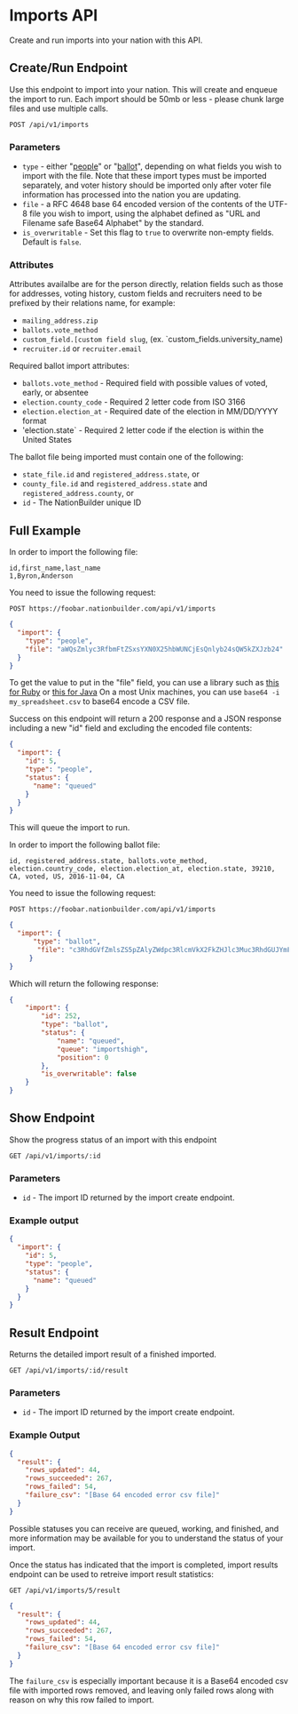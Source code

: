 # Imports API
Create and run imports into your nation with this API.

## Create/Run Endpoint
Use this endpoint to import into your nation. This will create and enqueue the import to run. Each import should be 50mb or less - please chunk large files and use multiple calls.

```
POST /api/v1/imports
```

### Parameters
- `type` - either "[people](http://nationbuilder.com/how_do_i_import_my_custom_voter_file)" or "[ballot](https://nationbuilder.com/import_vote_history)", depending on what fields you wish to import with the file. Note that these import types must be imported separately, and voter history should be imported only after voter file information has processed into the nation you are updating.
- `file` - a RFC 4648 base 64 encoded version of the contents of the UTF-8 file you wish to import, using the alphabet defined as "URL and Filename safe Base64 Alphabet" by the standard.
- `is_overwritable` - Set this flag to `true` to overwrite non-empty fields. Default is `false`.

### Attributes
Attributes availalbe are for the person directly, relation fields such as those for addresses, voting history, custom fields and recruiters need to be prefixed by their relations name, for example:
- `mailing_address.zip`
- `ballots.vote_method`
- `custom_field.[custom field slug`, (ex. `custom_fields.university_name)
- `recruiter.id` or `recruiter.email`

Required ballot import attributes:
- `ballots.vote_method` - Required field with possible values of voted, early, or absentee
- `election.county_code` - Required 2 letter code from ISO 3166
- `election.election_at` - Required date of the election in MM/DD/YYYY format
- 'election.state` - Required 2 letter code if the election is within the United States

The ballot file being imported must contain one of the following:
- `state_file.id` and `registered_address.state`, or
- `county_file.id` and `registered_address.state` and `registered_address.county`, or
- `id` - The NationBuilder unique ID

## Full Example
In order to import the following file:

```
id,first_name,last_name
1,Byron,Anderson
```

You need to issue the following request:

```
POST https://foobar.nationbuilder.com/api/v1/imports
```

```json
{
  "import": {
    "type": "people",
    "file": "aWQsZmlyc3RfbmFtZSxsYXN0X25hbWUNCjEsQnlyb24sQW5kZXJzb24"
  }
}
```
To get the value to put in the "file" field, you can use a library such as [this for Ruby](http://ruby-doc.org/stdlib-2.0/libdoc/base64/rdoc/Base64.html) or [this for Java](http://download.java.net/jdk8/docs/api/java/util/Base64.html) On a most Unix machines, you can use `base64 -i my_spreadsheet.csv` to base64 encode a CSV file.

Success on this endpoint will return a 200 response and a JSON response including a new "id" field and excluding the encoded file contents:

```json
{
  "import": {
    "id": 5,
    "type": "people",
    "status": {
      "name": "queued"
    }
  }
}
```
This will queue the import to run.

In order to import the following ballot file:
```
id, registered_address.state, ballots.vote_method, election.country_code, election.election_at, election.state, 39210, CA, voted, US, 2016-11-04, CA
```
You need to issue the following request:
```
POST https://foobar.nationbuilder.com/api/v1/imports
```
```json
{
  "import": {
      "type": "ballot",
       "file": "c3RhdGVfZmlsZS5pZAlyZWdpc3RlcmVkX2FkZHJlc3Muc3RhdGUJYmFsbG90cy52b3RlX21ldGhvZAllbGVjdGlvbi5jb3VudHJ5X2NvZGUJZWxlY3Rpb24uZWxlY3Rpb25fYXQJZWxlY3Rpb24uc3RhdGUNCjMyOTEwCUNBCXZvdGVkCVVTCTIwMDgtMTEtMDQJQ0E"
     }
}
```
Which will return the following response:

```json
{
    "import": {
        "id": 252,
        "type": "ballot",
        "status": {
            "name": "queued",
            "queue": "importshigh",
            "position": 0
        },
        "is_overwritable": false
    }
}
```

## Show Endpoint
Show the progress status of an import with this endpoint

```
GET /api/v1/imports/:id
```

### Parameters
- `id` - The import ID returned by the import create endpoint.

### Example output

```json
{
  "import": {
    "id": 5,
    "type": "people",
    "status": {
      "name": "queued"
    }
  }
}
```

## Result Endpoint
Returns the detailed import result of a finished imported.

```
GET /api/v1/imports/:id/result
```

### Parameters
- `id` - The import ID returned by the import create endpoint.

### Example Output

```json
{
  "result": {
    "rows_updated": 44,
    "rows_succeeded": 267,
    "rows_failed": 54,
    "failure_csv": "[Base 64 encoded error csv file]"
  }
}
```

Possible statuses you can receive are queued, working, and finished, and more information may be available for you to understand the status of your import.

Once the status has indicated that the import is completed, import results endpoint can be used to retreive import result statistics:

```
GET /api/v1/imports/5/result
```

```json
{
  "result": {
    "rows_updated": 44,
    "rows_succeeded": 267,
    "rows_failed": 54,
    "failure_csv": "[Base 64 encoded error csv file]"
  }
}
```

The `failure_csv` is especially important because it is a Base64 encoded csv file with imported rows removed, and leaving only failed rows along with reason on why this row failed to import.
